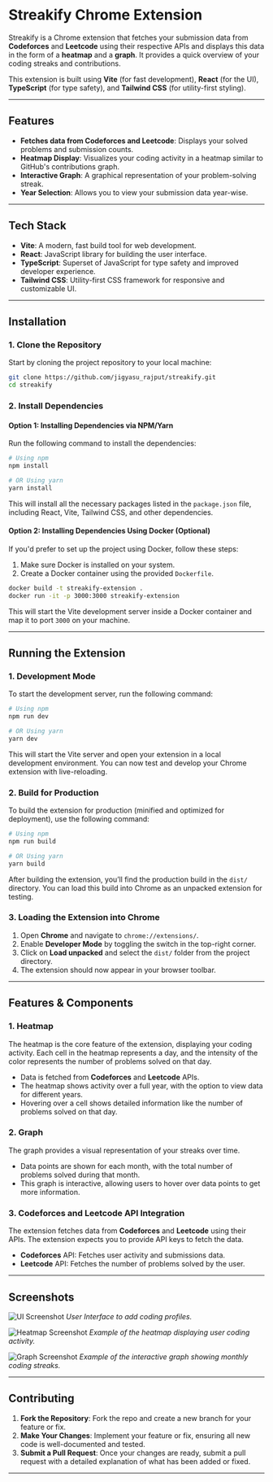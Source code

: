 # Streakify Chrome Extension

Streakify is a Chrome extension that fetches your submission data from **Codeforces** and **Leetcode** using their respective APIs and displays this data in the form of a **heatmap** and a **graph**. It provides a quick overview of your coding streaks and contributions.

This extension is built using **Vite** (for fast development), **React** (for the UI), **TypeScript** (for type safety), and **Tailwind CSS** (for utility-first styling).

---

## Features

- **Fetches data from Codeforces and Leetcode**: Displays your solved problems and submission counts.
- **Heatmap Display**: Visualizes your coding activity in a heatmap similar to GitHub's contributions graph.
- **Interactive Graph**: A graphical representation of your problem-solving streak.
- **Year Selection**: Allows you to view your submission data year-wise.

---

## Tech Stack

- **Vite**: A modern, fast build tool for web development.
- **React**: JavaScript library for building the user interface.
- **TypeScript**: Superset of JavaScript for type safety and improved developer experience.
- **Tailwind CSS**: Utility-first CSS framework for responsive and customizable UI.

---

## Installation

### 1. Clone the Repository

Start by cloning the project repository to your local machine:

```bash
git clone https://github.com/jigyasu_rajput/streakify.git
cd streakify
```

### 2. Install Dependencies

#### Option 1: Installing Dependencies via NPM/Yarn

Run the following command to install the dependencies:

```bash
# Using npm
npm install

# OR Using yarn
yarn install
```

This will install all the necessary packages listed in the `package.json` file, including React, Vite, Tailwind CSS, and other dependencies.

#### Option 2: Installing Dependencies Using Docker (Optional)

If you'd prefer to set up the project using Docker, follow these steps:

1. Make sure Docker is installed on your system.
2. Create a Docker container using the provided `Dockerfile`.

```bash
docker build -t streakify-extension .
docker run -it -p 3000:3000 streakify-extension
```

This will start the Vite development server inside a Docker container and map it to port `3000` on your machine.

---

## Running the Extension

### 1. Development Mode

To start the development server, run the following command:

```bash
# Using npm
npm run dev

# OR Using yarn
yarn dev
```

This will start the Vite server and open your extension in a local development environment. You can now test and develop your Chrome extension with live-reloading.

### 2. Build for Production

To build the extension for production (minified and optimized for deployment), use the following command:

```bash
# Using npm
npm run build

# OR Using yarn
yarn build
```

After building the extension, you’ll find the production build in the `dist/` directory. You can load this build into Chrome as an unpacked extension for testing.

### 3. Loading the Extension into Chrome

1. Open **Chrome** and navigate to `chrome://extensions/`.
2. Enable **Developer Mode** by toggling the switch in the top-right corner.
3. Click on **Load unpacked** and select the `dist/` folder from the project directory.
4. The extension should now appear in your browser toolbar.

---

## Features & Components

### 1. **Heatmap**

The heatmap is the core feature of the extension, displaying your coding activity. Each cell in the heatmap represents a day, and the intensity of the color represents the number of problems solved on that day.

- Data is fetched from **Codeforces** and **Leetcode** APIs.
- The heatmap shows activity over a full year, with the option to view data for different years.
- Hovering over a cell shows detailed information like the number of problems solved on that day.

### 2. **Graph**

The graph provides a visual representation of your streaks over time.

- Data points are shown for each month, with the total number of problems solved during that month.
- This graph is interactive, allowing users to hover over data points to get more information.

### 3. **Codeforces and Leetcode API Integration**

The extension fetches data from **Codeforces** and **Leetcode** using their APIs. The extension expects you to provide API keys to fetch the data.

- **Codeforces** API: Fetches user activity and submissions data.
- **Leetcode** API: Fetches the number of problems solved by the user.

---

## Screenshots

![UI Screenshot](./assets/UI_screenshot.png)
_User Interface to add coding profiles._

![Heatmap Screenshot](./assets/heatmap_screenshot.png)
_Example of the heatmap displaying user coding activity._

![Graph Screenshot](./assets/graph_screenshot.png)
_Example of the interactive graph showing monthly coding streaks._

---

## Contributing

1. **Fork the Repository**: Fork the repo and create a new branch for your feature or fix.
2. **Make Your Changes**: Implement your feature or fix, ensuring all new code is well-documented and tested.
3. **Submit a Pull Request**: Once your changes are ready, submit a pull request with a detailed explanation of what has been added or fixed.

---
